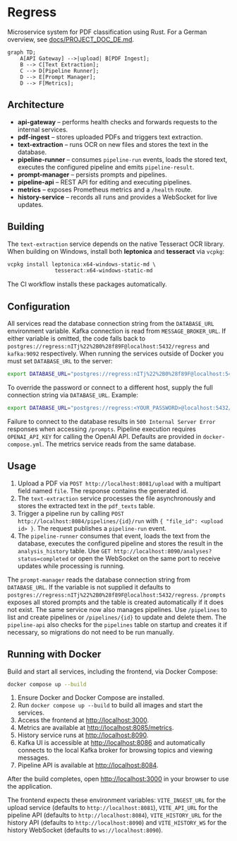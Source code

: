 # Regress

Microservice system for PDF classification using Rust.
For a German overview, see [docs/PROJECT_DOC_DE.md](docs/PROJECT_DOC_DE.md).


```mermaid
graph TD;
    A[API Gateway] -->|upload| B[PDF Ingest];
    B --> C[Text Extraction];
    C --> D[Pipeline Runner];
    D --> E[Prompt Manager];
    D --> F[Metrics];
```

## Architecture

* **api-gateway** – performs health checks and forwards requests to the internal services.
* **pdf-ingest** – stores uploaded PDFs and triggers text extraction.
* **text-extraction** – runs OCR on new files and stores the text in the database.
* **pipeline-runner** – consumes `pipeline-run` events, loads the stored text, executes the configured pipeline and emits `pipeline-result`.
* **prompt-manager** – persists prompts and pipelines.
* **pipeline-api** – REST API for editing and executing pipelines.
* **metrics** – exposes Prometheus metrics and a `/health` route.
* **history-service** – records all runs and provides a WebSocket for live updates.

## Building

The `text-extraction` service depends on the native
Tesseract OCR library. When building on Windows, install
both **leptonica** and **tesseract** via `vcpkg`:

```powershell
vcpkg install leptonica:x64-windows-static-md \
               tesseract:x64-windows-static-md
```

The CI workflow installs these packages automatically.

## Configuration

All services read the database connection string from the `DATABASE_URL` environment variable.
Kafka connection is read from `MESSAGE_BROKER_URL`.
If either variable is omitted, the code falls back to `postgres://regress:nITj%22%2B0%28f89F@localhost:5432/regress` and `kafka:9092` respectively.
When running the services outside of Docker you must set `DATABASE_URL` to the server:

```bash
export DATABASE_URL="postgres://regress:nITj%22%2B0%28f89F@localhost:5432/regress"
```
To override the password or connect to a different host, supply the full connection string via `DATABASE_URL`. Example:

```bash
export DATABASE_URL="postgres://regress:<YOUR_PASSWORD>@localhost:5432/regress"
```
Failure to connect to the database results in `500 Internal Server Error`
responses when accessing `/prompts`.
Pipeline execution requires `OPENAI_API_KEY` for calling the OpenAI API.
Defaults are provided in `docker-compose.yml`. The metrics service reads from the same database.

## Usage

1. Upload a PDF via `POST http://localhost:8081/upload` with a multipart field
   named `file`. The response contains the generated id.
2. The `text-extraction` service processes the file asynchronously and stores
   the extracted text in the `pdf_texts` table.
3. Trigger a pipeline run by calling
   `POST http://localhost:8084/pipelines/{id}/run` with
   `{ "file_id": <upload id> }`. The request publishes a `pipeline-run` event.
4. The `pipeline-runner` consumes that event, loads the text from the database,
   executes the configured pipeline and stores the result in the
   `analysis_history` table. Use
   `GET http://localhost:8090/analyses?status=completed` or open the WebSocket on
   the same port to receive updates while processing is running.

The `prompt-manager` reads the database connection string from `DATABASE_URL`.
If the variable is not supplied it defaults to
`postgres://regress:nITj%22%2B0%28f89F@localhost:5432/regress`.
`/prompts` exposes all stored prompts and the table is created automatically if
it does not exist. The same service now also manages pipelines. Use `/pipelines`
to list and create pipelines or `/pipelines/{id}` to update and delete them.
The `pipeline-api` also checks for the `pipelines` table on startup and creates
it if necessary, so migrations do not need to be run manually.

## Running with Docker

Build and start all services, including the frontend, via Docker Compose:

```bash
docker compose up --build
```

1. Ensure Docker and Docker Compose are installed.
2. Run `docker compose up --build` to build all images and start the services.
3. Access the frontend at <http://localhost:3000>.
4. Metrics are available at <http://localhost:8085/metrics>.
5. History service runs at <http://localhost:8090>.
6. Kafka UI is accessible at <http://localhost:8086> and automatically connects to the local Kafka broker for browsing topics and viewing messages.
7. Pipeline API is available at <http://localhost:8084>.

After the build completes, open <http://localhost:3000> in your browser to use the application.

The frontend expects these environment variables:
`VITE_INGEST_URL` for the upload service (defaults to `http://localhost:8081`),
`VITE_API_URL` for the pipeline API (defaults to `http://localhost:8084`),
`VITE_HISTORY_URL` for the history API (defaults to `http://localhost:8090`) and
`VITE_HISTORY_WS` for the history WebSocket (defaults to `ws://localhost:8090`).

